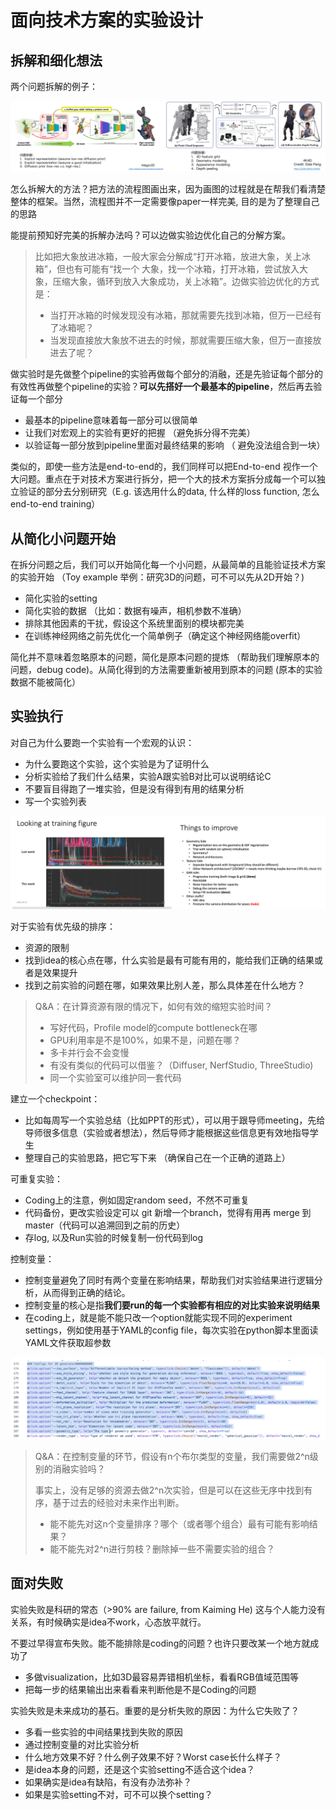 # 面向技术方案的实验设计

## 拆解和细化想法

两个问题拆解的例子：

![](./img/meex1.png)

怎么拆解大的方法？把⽅法的流程图画出来，因为画图的过程就是在帮我们看清楚整体的框架。当然，流程图并不⼀定需要像paper⼀样完美, 目的是为了整理自己的思路

能提前预知好完美的拆解办法吗？可以边做实验边优化⾃⼰的分解⽅案。

> ⽐如把⼤象放进冰箱，⼀般⼤家会分解成“打开冰箱，放进⼤象，关上冰箱”，但也有可能有“找⼀个 ⼤象，找⼀个冰箱，打开冰箱，尝试放⼊⼤象，压缩⼤象，循环到放⼊⼤象成功，关上冰箱”。边做实验边优化的方式是：
>
> - 当打开冰箱的时候发现没有冰箱，那就需要先找到冰箱，但万⼀已经有了冰箱呢？
> - 当发现直接放⼤象放不进去的时候，那就需要压缩⼤象，但万⼀直接放进去了呢？

做实验时是先做整个pipeline的实验再做每个部分的消融，还是先验证每个部分的有效性再做整个pipeline的实验？**可以先搭好⼀个最基本的pipeline**，然后再去验证每⼀个部分

- 最基本的pipeline意味着每⼀部分可以很简单
- 让我们对宏观上的实验有更好的把握 （避免拆分得不完美）
- 以验证每⼀部分放到pipeline⾥⾯对最终结果的影响 （ 避免没法组合到⼀块）

类似的，即使一些方法是end-to-end的，我们同样可以把End-to-end 视作⼀个⼤问题。重点在于对技术⽅案进⾏拆分，把⼀个⼤的技术⽅案拆分成每⼀个可以独⽴验证的部分去分别研究（E.g. 该选⽤什么的data, 什么样的loss function, 怎么end-to-end training）

## 从简化小问题开始

在拆分问题之后，我们可以开始简化每一个小问题，从最简单的且能验证技术方案的实验开始 （Toy example 举例：研究3D的问题，可不可以先从2D开始？)

- 简化实验的setting
- 简化实验的数据 （比如：数据有噪声，相机参数不准确）
- 排除其他因素的干扰，假设这个系统里面别的模块都完美
- 在训练神经⽹络之前先优化⼀个简单例⼦（确定这个神经⽹络能overfit）

简化并不意味着忽略原本的问题，简化是原本问题的提炼 （帮助我们理解原本的问题，debug code)。从简化得到的方法需要重新被用到原本的问题 (原本的实验数据不能被简化）

## 实验执行

对自己为什么要跑⼀个实验有⼀个宏观的认识：

- 为什么要跑这个实验，这个实验是为了证明什么 
- 分析实验给了我们什么结果，实验A跟实验B对⽐可以说明结论C 
- 不要盲⽬得跑了⼀堆实验，但是没有得到有⽤的结果分析 
- 写⼀个实验列表

![](./img/meex3.png)

对于实验有优先级的排序：

- 资源的限制
- 找到idea的核⼼点在哪，什么实验是最有可能有⽤的，能给我们正确的结果或者是效果提升
- 找到之前实验的问题在哪，如果效果⽐别⼈差，那么具体差在什么地⽅？

> Q&A：在计算资源有限的情况下，如何有效的缩短实验时间？
>
> - 写好代码，Profile model的compute bottleneck在哪
> - GPU利⽤率是不是100%，如果不是，问题在哪？
> - 多卡并⾏会不会变慢
> - 有没有类似的代码可以借鉴？（Diffuser, NerfStudio, ThreeStudio)
> - 同⼀个实验室可以维护同⼀套代码

建⽴⼀个checkpoint：

- ⽐如每周写⼀个实验总结（⽐如PPT的形式），可以⽤于跟导师meeting，先给导师很多信息（实验或者想法），然后导师才能根据这些信息更有效地指导学生
- 整理⾃⼰的实验思路，把它写下来 （确保⾃⼰在⼀个正确的道路上）

可重复实验：

- Coding上的注意，例如固定random seed，不然不可重复
- 代码备份，更改实验设定可以 git 新增一个branch，觉得有用再 merge 到 master（代码可以追溯回到之前的历史）
- 存log, 以及Run实验的时候复制一份代码到log

控制变量：

- 控制变量避免了同时有两个变量在影响结果，帮助我们对实验结果进⾏逻辑分析，从⽽得到正确的结论。
- 控制变量的核心是指**我们要run的每⼀个实验都有相应的对比实验来说明结果**
- 在coding上，就是能不能只改⼀个option就能实现不同的experiment settings，例如使用基于YAML的config file，每次实验在python脚本里面读YAML文件获取超参数

![](./img/meex2.png)

> Q&A：在控制变量的环节，假设有n个布尔类型的变量，我们需要做2^n级别的消融实验吗？
>
> 事实上，没有⾜够的资源去做2^n次实验，但是可以在这些⽆序中找到有序，基于过去的经验对未来作出判断。
>
> - 能不能先对这n个变量排序？哪个（或者哪个组合）最有可能有影响结果？
> - 能不能先对2^n进⾏剪枝？删除掉⼀些不需要实验的组合？

## 面对失败

实验失败是科研的常态（>90% are failure, from Kaiming He) 这与个人能力没有关系，有时候确实是idea不work，心态放平就行。

不要过早得宣布失败。能不能排除是coding的问题？也许只要改某一个地方就成功了

- 多做visualization，⽐如3D最容易弄错相机坐标，看看RGB值域范围等
- 把每⼀步的结果输出出来看看来判断他是不是Coding的问题

实验失败是未来成功的基石。重要的是分析失败的原因：为什么它失败了？

- 多看一些实验的中间结果找到失败的原因
- 通过控制变量的对比实验分析
- 什么地⽅效果不好？什么例⼦效果不好？Worst case⻓什么样⼦？
- 是idea本身的问题，还是这个实验setting不适合这个idea？
- 如果确实是idea有缺陷，有没有办法弥补？
- 如果是实验setting不对，可不可以换个setting？






